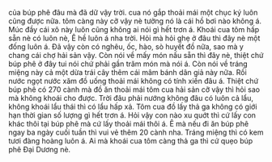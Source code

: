 của búp phê đâu mà đã dữ vậy trời. cua nó gắp thoải mái một chục ký luôn cũng được nữa. tôm càng này cỡ vậy nè tưởng nó là cái hồ bơi nào không á. Múc đầy cái xô này luôn cũng không ai nói gì hết trơn á. Khoái cua tôm hấp sẵn nè có luôn nè, Ê hề luôn á nha trời. Hỏi mà hỏi ghẹ ở đâu thì đây nè một đống luôn á. Đã vậy còn có nghêu, ốc, hào, sò huyết đồ nữa, sao mà y chang cái chợ hải sản vậy. Còn nói về mấy món nấu sẵn thì đây nè, thiệt chứ búp phê ở đây tui nói chứ phải gần trăm món mà nói á. Còn nói về tráng miệng này cả một dừa trái cây thêm cái mâm bánh dân giả này nữa. Rồi nước ngọt nước xăm đồ uống thoải mái không có tính xiền đâu á. Thiệt chứ búp phê có 270 cành mà đồ ăn thoải mái tôm cua hải sản cỡ vậy thì hỏi sao mà không khoái cho được. Trời đâu phải nướng không đâu có luôn cả lẩu, không khoái lẩu thái thì có lẩu hấp xả. Tôm cua đồ lấy thả ga không có giới hạn thời gian số lượng gì hết trơn á. Hỏi vậy con nào xu quớt thì cứ lấy con khác thôi tại búp phê mà cứ lấy thoải mái thôi á. Ê mà nếu đi ăn búp phê ngay ba ngày cuối tuần thì vui vẻ thêm 20 cành nha. Tráng miệng thì có kem tươi đàng hoàng luôn á. Ai mà khoái cua tôm càng thả ga thì cứ quẹo búp phê Đại Dương nè.